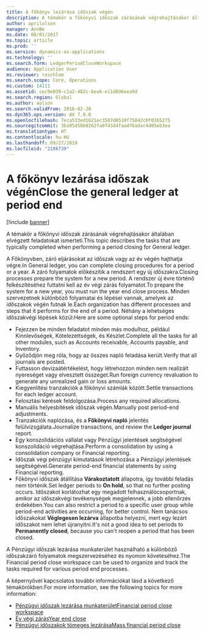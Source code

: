 ```yaml
---
title: A főkönyv lezárása időszak végén
description: A témakör a főkönyvi időszak zárásának végrehajtásakor általában elvégzett feladatokat ismerteti.
author: aprilolson
manager: AnnBe
ms.date: 08/01/2017
ms.topic: article
ms.prod: ''
ms.service: dynamics-ax-applications
ms.technology: ''
ms.search.form: LedgerPeriodCloseWorkspace
audience: Application User
ms.reviewer: roschlom
ms.search.scope: Core, Operations
ms.custom: 14111
ms.assetid: cec9e039-c1a2-482c-bea6-e11d896eea9d
ms.search.region: Global
ms.author: aolson
ms.search.validFrom: 2016-02-28
ms.dyn365.ops.version: AX 7.0.0
ms.openlocfilehash: 7eca533ed1621ec3507d8510f75842c0f0165275
ms.sourcegitcommit: 3ba95d50b8262fa0f43d4faad76adac4d05eb3ea
ms.translationtype: HT
ms.contentlocale: hu-HU
ms.lasthandoff: 09/27/2019
ms.locfileid: "2186739"
---
```

# <a name="close-the-general-ledger-at-period-end"></a><span data-ttu-id="eb86b-103">A főkönyv lezárása időszak végén</span><span class="sxs-lookup"><span data-stu-id="eb86b-103">Close the general ledger at period end</span></span>

[!include [banner](../includes/banner.md)]

<span data-ttu-id="eb86b-104">A témakör a főkönyvi időszak zárásának végrehajtásakor általában elvégzett feladatokat ismerteti.</span><span class="sxs-lookup"><span data-stu-id="eb86b-104">This topic describes the tasks that are typically completed when performing a period closing for General ledger.</span></span> 

<span data-ttu-id="eb86b-105">A Főkönyvben, záró eljárásokat az időszak vagy az év végén hajthatja végre.</span><span class="sxs-lookup"><span data-stu-id="eb86b-105">In General ledger, you can complete closing procedures for a period or a year.</span></span> <span data-ttu-id="eb86b-106">A záró folyamatok előkészítik a rendszert egy új időszakra.</span><span class="sxs-lookup"><span data-stu-id="eb86b-106">Closing processes prepare the system for a new period.</span></span> <span data-ttu-id="eb86b-107">A rendszer új évre történő felkészítéséhez futtatni kell az év végi zárás folyamatot.</span><span class="sxs-lookup"><span data-stu-id="eb86b-107">To prepare the system for a new year, you must run the year end close process.</span></span> <span data-ttu-id="eb86b-108">Minden szervezetnek különböző folyamatai és lépései vannak, amelyek az időszakok végén futnak le.</span><span class="sxs-lookup"><span data-stu-id="eb86b-108">Each organization has different processes and steps that it performs for the end of a period.</span></span> <span data-ttu-id="eb86b-109">Néhány a lehetséges időszakvégi lépések közül:</span><span class="sxs-lookup"><span data-stu-id="eb86b-109">Here are some optional steps for period ends:</span></span>

-   <span data-ttu-id="eb86b-110">Fejezzen be minden feladatot minden más modulhoz, például Kinnlevőségek, Kötelezettségek, és Készlet.</span><span class="sxs-lookup"><span data-stu-id="eb86b-110">Complete all the tasks for all other modules, such as Accounts receivable, Accounts payable, and Inventory.</span></span>
-   <span data-ttu-id="eb86b-111">Győződjön meg róla, hogy az összes napló feladása került.</span><span class="sxs-lookup"><span data-stu-id="eb86b-111">Verify that all journals are posted.</span></span>
-   <span data-ttu-id="eb86b-112">Futtasson devizaátértékelést, hogy létrehozzon minden nem realizált nyereséget vagy elvesztett összeget.</span><span class="sxs-lookup"><span data-stu-id="eb86b-112">Run foreign currency revaluation to generate any unrealized gain or loss amounts.</span></span>
-   <span data-ttu-id="eb86b-113">Kiegyenlítési tranzakciók a főkönyvi számlák között.</span><span class="sxs-lookup"><span data-stu-id="eb86b-113">Settle transactions for each ledger account.</span></span>
-   <span data-ttu-id="eb86b-114">Felosztási kérések feldolgozása.</span><span class="sxs-lookup"><span data-stu-id="eb86b-114">Process any required allocations.</span></span>
-   <span data-ttu-id="eb86b-115">Manuális helyesbítések időszak végén.</span><span class="sxs-lookup"><span data-stu-id="eb86b-115">Manually post period-end adjustments.</span></span>
-   <span data-ttu-id="eb86b-116">Tranzakciók naplózása, és a **Főkönyvi napló** jelentés felülvizsgálata.</span><span class="sxs-lookup"><span data-stu-id="eb86b-116">Journalize transactions, and review the **Ledger journal** report.</span></span>
-   <span data-ttu-id="eb86b-117">Egy konszolidációs vállalat vagy Pénzügyi jelentések segítségével konszolidáció végrehajtása.</span><span class="sxs-lookup"><span data-stu-id="eb86b-117">Perform a consolidation by using a consolidation company or Financial reporting.</span></span>
-   <span data-ttu-id="eb86b-118">Időszak végi pénzügyi kimutatások létrehozása a Pénzügyi jelentések segítségével.</span><span class="sxs-lookup"><span data-stu-id="eb86b-118">Generate period-end financial statements by using Financial reporting.</span></span>
-   <span data-ttu-id="eb86b-119">Főkönyvi időszak átállítása **Várakoztatott** állapotra, így további feladás nem történik.</span><span class="sxs-lookup"><span data-stu-id="eb86b-119">Set ledger periods to **On hold**, so that no further posting occurs.</span></span> <span data-ttu-id="eb86b-120">Időszakot korlátozhat egy megadott felhasználócsoportnak, amikor az időszakvégi tevékenységek megjelennek, a jobb ellenőrzés érdekében.</span><span class="sxs-lookup"><span data-stu-id="eb86b-120">You can also restrict a period to a specific user group while period-end activities are occurring, for better control.</span></span> <span data-ttu-id="eb86b-121">Nem tanácsos időszakokat **Véglegesen lezárva** állapotba helyezni, mert egy lezárt időszakot nem lehet újranyitni.</span><span class="sxs-lookup"><span data-stu-id="eb86b-121">It's not a good idea to set periods to **Permanently closed**, because you can't reopen a period that has been closed.</span></span>

<span data-ttu-id="eb86b-122">A Pénzügyi időszak lezárása munkaterület használható a különböző időszakzáró folyamatok megszervezéséhez és nyomon követéséhez.</span><span class="sxs-lookup"><span data-stu-id="eb86b-122">The Financial period close workspace can be used to organize and track the tasks required for various period end processes.</span></span> 


<span data-ttu-id="eb86b-123">A képernyővel kapcsolatos további információkat lásd a következő témakörökben:</span><span class="sxs-lookup"><span data-stu-id="eb86b-123">For more information, see the following topics for more information:</span></span>
- [<span data-ttu-id="eb86b-124">Pénzügyi időszak lezárása munkaterület</span><span class="sxs-lookup"><span data-stu-id="eb86b-124">Financial period close workspace</span></span>](financial-period-close-workspace.md) 
- [<span data-ttu-id="eb86b-125">Év végi zárás</span><span class="sxs-lookup"><span data-stu-id="eb86b-125">Year end close</span></span>](Year-end-close.md)  
- [<span data-ttu-id="eb86b-126">Pénzügyi időszakok tömeges lezárása</span><span class="sxs-lookup"><span data-stu-id="eb86b-126">Mass financial period close</span></span>](tasks/mass-financial-period-close.md)




